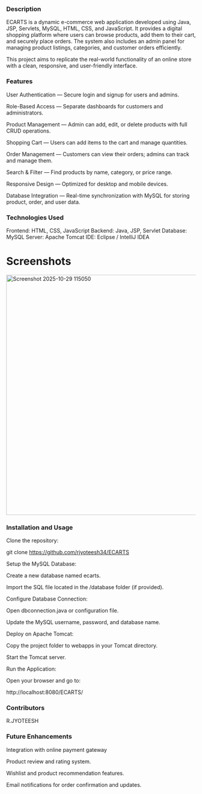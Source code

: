 ### Description

ECARTS is a dynamic e-commerce web application developed using Java, JSP, Servlets, MySQL, HTML, CSS, and JavaScript.
It provides a digital shopping platform where users can browse products, add them to their cart, and securely place orders.
The system also includes an admin panel for managing product listings, categories, and customer orders efficiently.

This project aims to replicate the real-world functionality of an online store with a clean, responsive, and user-friendly interface.


### Features

User Authentication — Secure login and signup for users and admins.

Role-Based Access — Separate dashboards for customers and administrators.

Product Management — Admin can add, edit, or delete products with full CRUD operations.

Shopping Cart — Users can add items to the cart and manage quantities.

Order Management — Customers can view their orders; admins can track and manage them.

Search & Filter — Find products by name, category, or price range.

Responsive Design — Optimized for desktop and mobile devices.

Database Integration — Real-time synchronization with MySQL for storing product, order, and user data.



### Technologies Used

Frontend: HTML, CSS, JavaScript
Backend: Java, JSP, Servlet
Database: MySQL
Server: Apache Tomcat
IDE: Eclipse / IntelliJ IDEA


# Screenshots
<img width="1887" height="638" alt="Screenshot 2025-10-29 115050" src="https://github.com/user-attachments/assets/2092d97e-ce2b-42b5-a62e-f7cff685a974" />




### Installation and Usage

Clone the repository:

git clone https://github.com/rjyoteesh34/ECARTS


Setup the MySQL Database:

Create a new database named ecarts.

Import the SQL file located in the /database folder (if provided).

Configure Database Connection:

Open dbconnection.java or configuration file.

Update the MySQL username, password, and database name.

Deploy on Apache Tomcat:

Copy the project folder to webapps in your Tomcat directory.

Start the Tomcat server.

Run the Application:

Open your browser and go to:

http://localhost:8080/ECARTS/




### Contributors

R.JYOTEESH



### Future Enhancements

Integration with online payment gateway 

Product review and rating system.

Wishlist and product recommendation features.

Email notifications for order confirmation and updates.
